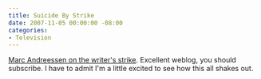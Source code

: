 ```yaml
---
title: Suicide By Strike
date: 2007-11-05 00:00:00 -08:00
categories:
- Television
---
```


<p><a href="http://blog.pmarca.com/2007/11/suicide-by-stri.html">Marc Andreessen on the writer's strike</a>. Excellent weblog, you should subscribe. I have to admit I'm a little excited to see how this all shakes out.</p>
